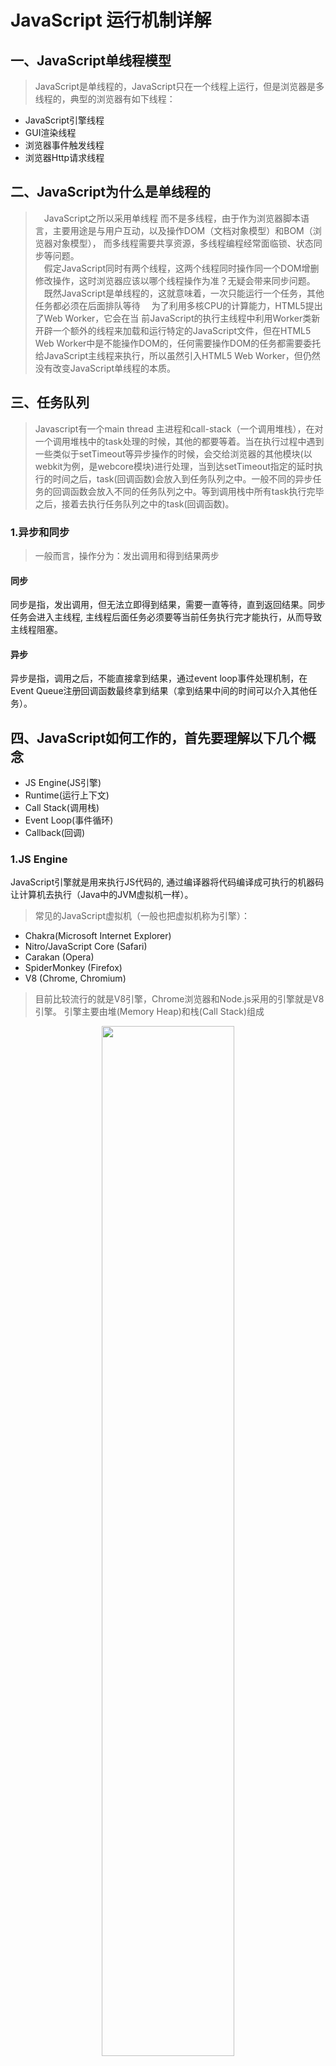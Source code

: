 # JavaScript 运行机制详解

## 一、JavaScript单线程模型

> JavaScript是单线程的，JavaScript只在一个线程上运行，但是浏览器是多线程的，典型的浏览器有如下线程：
- JavaScript引擎线程
- GUI渲染线程
- 浏览器事件触发线程
- 浏览器Http请求线程

## 二、JavaScript为什么是单线程的

> &ensp;&ensp;JavaScript之所以采用单线程 而不是多线程，由于作为浏览器脚本语言，主要用途是与用户互动，以及操作DOM（文档对象模型）和BOM（浏览器对象模型）， 而多线程需要共享资源，多线程编程经࣡常面临锁、状态同步等问题。<br/>
  &ensp;&ensp;假定JavaScript同时有两个线程，这两个线程同时操作同一个DOM增删修改操作，这时浏览器应该以哪个线程操作为准？无疑会带来同步问题。<br/>
  &ensp;&ensp;既然JavaScript是单线程的，这就意味着，一次只能运行一个任务，其他任务都必须在后面排队等待
  &ensp;&ensp;为了利用多核CPU的计算能力，HTML5提出了Web Worker，它会在当  前JavaScript的执行主线程中利用Worker类新开辟一个额外的线程来加载和运行特定的JavaScript文件，但在HTML5 Web Worker中是不能操作DOM的，任何需要操作DOM的任务都需要委托给JavaScript主线程来执行，所以虽然引入HTML5 Web Worker，但仍然没有改变JavaScript单线程的本质。


##  三、任务队列

  > Javascript有一个main thread 主进程和call-stack（一个调用堆栈），在对一个调用堆栈中的task处理的时候，其他的都要等着。当在执行过程中遇到一些类似于setTimeout等异步操作的时候，会交给浏览器的其他模块(以webkit为例，是webcore模块)进行处理，当到达setTimeout指定的延时执行的时间之后，task(回调函数)会放入到任务队列之中。一般不同的异步任务的回调函数会放入不同的任务队列之中。等到调用栈中所有task执行完毕之后，接着去执行任务队列之中的task(回调函数)。

  ### 1.异步和同步
  > 一般而言，操作分为：发出调用和得到结果两步

  #### 同步

  同步是指，发出调用，但无法立即得到结果，需要一直等待，直到返回结果。同步任务会进入主线程, 主线程后面任务必须要等当前任务执行完才能执行，从而导致主线程阻塞。

  #### 异步

  异步是指，调用之后，不能直接拿到结果，通过event loop事件处理机制，在Event Queue注册回调函数最终拿到结果（拿到结果中间的时间可以介入其他任务）。

## 四、JavaScript如何工作的，首先要理解以下几个概念

- JS Engine(JS引擎)
- Runtime(运行上下文)
- Call Stack(调用栈)
- Event Loop(事件循环)
- Callback(回调)

### 1.JS Engine

JavaScript引擎就是用来执行JS代码的, 通过编译器将代码编译成可执行的机器码让计算机去执行（Java中的JVM虚拟机一样）。
> 常见的JavaScript虚拟机（一般也把虚拟机称为引擎）：
- Chakra(Microsoft Internet Explorer)
- Nitro/JavaScript Core (Safari)
- Carakan (Opera)
- SpiderMonkey (Firefox)
- V8 (Chrome, Chromium)

>目前比较流行的就是V8引擎，Chrome浏览器和Node.js采用的引擎就是V8引擎。
引擎主要由堆(Memory Heap)和栈(Call Stack)组成

<div align="center">
<img src="./images/headandstack.png" width="65%" style="margin:atuo">
</div>
<br/>

- Heap（堆） - JS引擎中给对象分配的内存空间是放在堆中的
- Stack（栈）- 这里存储着JavaScript正在执行的任务。每个任务被称为帧（stack of frames）。

主线程运行的时候，产生堆（heap）和栈（stack）,栈中的代码调用个各种外部api。

### 2.RunTime (运行环境)
JS在浏览器环境中运行时，BOM和DOM对象提供了很多相关外部接口（这些接口不是V8引擎提供的），供JS运行时调用，以及JS的事件循环(Event Loop)和事件队列(Callback Queue)，把这些称为RunTime。在Node.js中，可以把Node的各种库提供的API称为RunTime

### 3.Call Stack
当JavaScript代码执行的时候，创建执行环境是很重要的，它可能是下面三种情况中的一种：

- 全局 code（Global code）——代码第一次执行的默认环境
- 函数 code（Function code）——执行流进入函数体
- Eval code（Eval code）——代码在eval函数内部执行

>JavaScript代码首次被载入时，会创建一个全局上下文，当调用一个函数时，会创建一个函数执行上下文。

<div align="center">
<img src="./images/stack2.png" width="65%" style="margin:atuo">
</div>

>在计算机系统中栈是一种遵从**先进后出**（FILO）原则的<!--  -->区域。函数被调用时，创建一个新的**执行环境**，就会被加入到**执行栈**顶部，浏览器始终执行当前在栈顶部的执行环境。一旦函数完成了当前的执行环境，它就会被弹出栈的顶部, 把控制权返回给当前执行环境的下个执行环境。

案例：浏览器第一次加载你的script，它默认的进了全局执行环境，然后main执行创建一个新的执行环境，把它添加到已经存在的执行栈的顶部，在里面执行Student构造函数，执行流进入内部函数 将生成执行环境添加到当前栈顶，在Student构造函数里，又调用sayHi方法，再次把sayHi生成执行环境压入到栈顶。当函数执行完一次弹出栈顶。
```
class Student {
	constructor(age, name) {
		this.name = name;
        this.age = age;
		this.sayName(); // stack 3
	}
	sayName() {
		console.log(`my name is ${this.name}, this year age is ${this.age}`);
	}
}

function main(age, name) {
	new Student(age, name); // stack 2
}

main(23, 'John'); // stack 1
```
<div align="center">
<img src="./images/stack.gif" width="70%" style="margin:atuo">
</div>

> 程序运行时，首先main()函数的执行上下文入栈，再调用Student构造函数添加到当前栈尾，在Student里再调用sayName()方法，添加到此时栈尾。最终main方法所在的位置叫栈底，sayName方法所在的位置是栈顶，层层调用，直至整个调用栈完成返回结果，最后再由栈顶依次出栈。

### 4.Event Loop & Callback
Event Loop 类似于一个while(true)的循环，每执行一次循环体的过程我们成为Tick。每个Tick的过程就是查看是否有事件待处理，当Call Stack里面的调用栈运行完变成空了，就取出事件及其相关的回调函数。放到调用栈中并执行它。

<div align="center">
<img src="./images/loop2.png" width="70%" style="margin:atuo">
</div>

>调用栈中遇到DOM操作、ajax请求以及setTimeout等WebAPIs的时候就会交给浏览器内核的其他模块进行处理，webkit内核在Javasctipt执行引擎之外，有一个重要的模块是webcore模块。对于图中WebAPIs提到的三种API，webcore分别提供了DOM Binding、network、timer模块来处理底层实现。等到这些模块处理完这些操作的时候将回调函数放入任务队列中，之后等栈中的task执行完之后再去执行任务队列之中的回调函数。

<div align="center">
<img src="./images/runtime.png" width="65%" style="margin:atuo">
</div>

>Javascript有一个main thread 主进程和call-stack（一个调用堆栈），在对一个调用堆栈中的task处理的时候，其他的都要等着。当在执行过程中遇到一些类似于setTimeout等异步操作的时候，会交给浏览器的其他模块(以webkit为例，是webcore模块)进行处理，当到达setTimeout指定的延时执行的时间之后，task(回调函数)会放入到任务队列之中。一般不同的异步任务的回调函数会放入不同的任务队列之中。等到调用栈中所有task执行完毕之后，接着去执行任务队列之中的task(回调函数)。

```
代码案例：
console.log('Hi');
setTimeout(function cb1() {
    console.log('cb1');
}, 5000);

console.log('Bye');
```
以上代码从上到下 首先执行log('Hi') 它是一个普通方法立即被执行，当遇到定时器的时候，执行引擎将其添加到调用栈，调用栈发现setTimeout是WebAPIs中的API，将其出栈交给浏览器的timer模块进行处理，此时timer模块去处理延迟执行的函数，此时执行log('Bye'),输出'Bye'，当timer模块中延时方法规定的时间到了之后就将其放入到任务队列之中，此时调用栈中的task已经全部执行完毕。

<div align="center">
<img src="https://user-gold-cdn.xitu.io/2018/1/16/160fcd26f8023a85?imageslim" width="70%" style="margin:atuo">
</div>

>调用栈中的task执行完毕之后，执行引擎会接着看执行任务队列中是否有需要执行的回调函数。



## 五、Event Loop处理机制

### 1.什么是Event Loop？
>Event Loop（事件循环）是实现异步的一种机制，允许 Node.js 执行非阻塞 I/O 操作 .

大多数现代的系统内核都是多线程的, 他们在后台可以处理多个同时执行的操作. 当其中一个操作完成时, 系统内核会通知Node.js, 然后与之相关的回调函数会被加入到 poll队列 并且最终被执行.

<div align="center">
<img src="./images/loop-phase.png" width="75%" style="margin:atuo">
</div>
<br/>
>注意: 在Windows和Unix/Linux实现之间存在一点小小的差异, 但对本示例来说这并不重要. 最重要的部分都已列在这里了. 实际上有7或8个阶段, 但我们关心的和Node.js实际会用到的阶段都已经列在了上面.

每个阶段都有一个先进先出（FIFO）的队列，里面存放着要执行的回调函数，然而每个阶段都有其特殊之处，当事件循环进入了某个阶段后，它可以执行该阶段特有的任意操作，然后进行该阶段的任务队列中的回调函数，一直到队列为空或已执行回调的数量达到了允许的最大值，当队列为空或已执行回调的数量达到了允许的最大值时，事件循环会进入下一个阶段

### 2.阶段概览
- timers(定时器)：此阶段执行由setTimeout()和setInterval() 调度的回调函数

- I/O callbacks(I/O回调): 此阶段会执行几乎所有的回调函数，处理close callbacks 和那些 由times与setImmediate()调度的回调

- idle(空转)，prepare: 此阶段只在内部调用

- poll(轮询): 检索新的I/O事件，在恰当的时候会阻塞在这个阶段

- check(检查): setImmediate() 设置的回调会在此阶段被调用

- close callbacks(关闭事件的回调): 诸如 socket.on('close', ...) 此类的回调在此阶段被调用

在事件循环的每次运行之间，Node.js会检查它是否在等待异步I/O或定时器, 如果没有的话就会自动关闭.

>一次事件循环就是处理以上几个phase的过程，此外还有两个比较特殊的队列Next Ticks Queue和Other Microtasks Queue，那另外两个特殊的队列是在什么时候运行的呢？<br/>
&ensp;&ensp;答案: 就是在每个 phase运行完后马上就检查这两个队列有无数据，有的话就马上执行这两个队列中的数据直至队列为空。当这两个队列都为空时，event loop 就会接着执行下一个phase。
这两个队列相比，Next Ticks Queue的权限要比Other Microtasks Queue的权限要高，因此Next Ticks Queue会先执行。

两个比较特殊的队列：
- Next Ticks Queue: 保存process.nextTick中的回调函数
- Other Microtasks Queue: 保存promise等microtask中的回调函数。

### 3.阶段详情
由于这些操作中的任意一个都可以调度更多的操作, 在 poll(轮询) 阶段处理的新事件被系统内核加入队列, 当轮询事件正在被处理时新的轮询事件也可以被加入队列. 因此, 长时间运行的回调函数可以让 poll 阶段运行的时间比 timer(计时器) 的阈值长得多。 看下面timer 和 poll 部分了解更多细节

#### timers
给一个定时器（setTimeout/setInterval）指定时间阈值时，给定的回调函数有时并不是在精确的时间阈值点执行，定时器的阈值只是说 至少在这个时间阈值点执行，然而操作系统调度或其他回调的执行可能会延迟定时器回调的执行。<br/>

*注意：从技术来讲， poll阶段会控制定时器何时被执行*

```
const fs = require('fs');

// 设定一个100ms执行的定时器
const startTime = Date.now();
setTimeout(() => {
	console.log('timeout延迟执行时间', Date.now() - startTime);
	console.log('timer');
}, 100);

// 异步读取文件 假设95ms完成读取任务
fs.readFile('./1.txt', (err, data) => { // 回调函数中又耗费100毫秒
	const startTime = Date.now();
	while (Date.now() - startTime < 200) {
		// console.log(Date.now() - startTime);
	}
});
```
>开始事件循环定时器被加入到timer中延迟执行，当事件循环进入poll阶段，它有一个队列执行I/O操作（fs.readFile()）还未完成，poll阶段将会阻塞，大约95ms 完成了I/O操作（文件读取），将要耗时10ms才能完成的回调加入poll队列并执行，当回调执行完成，poll Queue为空，此时poll会去timer阶段查看最近有没有到期的定时器，发现存在一个已经超时将近195ms的定时器，并执行定时器回调。在这个例子中如果不假设读取时间，定时器执行的时间间隔大约为200ms。

*注意: 为了防止 poll 阶段阻塞事件循环, libuv(一个实现了Node.js事件循环和Node.js平台所有异步行为的C语言库), 有一个严格的最大限制(这个值取决于操作系统), 在超过此限制后就会停止轮询.*

#### I/O callbacks
此阶段执行一些系统操作处理 I/O 异常错误；,如TCP的errors回调函数。

#### poll

poll 阶段主要有两个功能:

 1.执行时间阈值已过去的定时器回调

 2.处理poll队列中的事件

 ##### 当事件循环进入poll阶段并且 *当前没有定时器时*，以下两种情况其中一种会发生：

 - 如果poll队列不是空的，事件循环会遍历队列并同步执行里面的回调函数，直到队列为空或者到达操作系统的限制（操作系统规定的连续调用回调函数的数量的最大值）

 - 如果poll队列是空的，则以下两种情况其中一种将发生：
   - 如果存在被 _setImmediate()_ 调度的回调，事件循环会结束poll阶段并进入check阶段执行那些被 _setImmediate()_ 调度了的回调。

   - 如果没有任何被 _setImmediate()_ 调度的回调，事件循环会等待回调函数被加入队列，一旦回调函数加入了队列，就立即执行它们。

>一旦poll队列变为空，事件循环就检查是否已经存在超时的定时器，如果存在，事件循环将绕回到timers阶段执行这些定时器回调。   

#### check
此阶段如果poll阶段变为空转（idle）状态，如果存在被 _setImmediate()_ 调度的回调，事件循环不会在poll阶段阻塞等待相应的I/O事件，而直接去check阶段执行 _setImmediate()_ 函数。

#### close callbacks
如果一个socket或句柄被突然关闭(例如 socket.destroy()), 'close'事件会在此阶段被触发. 否则 'close'事件会通过 process.nextTick() 被触发.

#### setImmediate() vs setTimeout()

- setImmediate() 被设计为: 一旦当前的poll阶段完成就执行回调
- setTimeout() 调度一个回调在时间阀值之后被执行

这两种定时器的执行顺序可能会变化, 这取决于他们是在哪个上下文中被调用的. 如果两种定时器都是从主模块内被调用的, 那么回调执行的时机就受进程性能的约束(进程也会受到系统中正在运行的其他应用程序的影响).

```
setTimeout(function timeout() {
  console.log('timeout');
}, 0);

setImmediate(function immediate() {
  console.log('immediate');
});
```

但如果把setImmediate和setTimeout放到了I/O周期中，此时他们的执行顺序永远都是immediate在前，timeout在后

```
const fs = require('fs');
fs.readFile(__filename, () => {
  setTimeout(() => {
    console.log('timeout');
  }, 0);
  setImmediate(() => {
    console.log('immediate');
  });
});
```
> 相比于 setTimeout(), 使用 setImmediate() 的主要优点在于: 只要时在I/O周期内, 不管已经存在多少个定时器, setImmediate()设置的回调总是在定时器回调之前执行

### process.nextTick()
在上面我们提到了Next Ticks Queue特殊的队列，在这个队列里主要存放process.nextTick这个异步函数。从技术上讲该阶段并不属于事件循环的一部分，不管当前事件循环处于哪个阶段，只要当前阶段操作完毕后进入下个阶段前瞬间执行process.nextTick()

这样一来任何时候在给定阶段调用process.nextTick()时，所有传入process.nextTick()的回调都会在事件循环继续之前被执行。由于允许开发者通过递归调用 process.nextTick() 来阻塞I/O操作, 这也使事件循环无法到达 poll 阶段.

利用process.nextTick函数，我们可以对内部函数作异步处理可能出现的异常，_porcess.nextTick(callback, ...args)_ 允许接收多个参数，callback后面的参数会作为callback的实参传递进来，这样就无需嵌套函数了。
```
function apiCall(arg, callback) {
	if (typeof arg !== 'string')
		return process.nextTick(callback,
			new TypeError('argument should be string'));
	callback.call(this, arg);
};
apiCall(1, (err) => {
	console.log(err);
});

apiCall('node', (err) => {
	console.log(err);
});
```
### setTimeout() setImmediate() process.nextTick()
- setTimeout() 在某个时间值过后尽快执行回调函数；
- process.nextTick() 在当前调用栈结束后就立即处理，这时也必然是“事件循环继续进行之前”
- setImmediate() 函数是在poll阶段完成后进去check阶段时执行
>优先级顺序从高到低： process.nextTick() > setImmediate() > setTimeout()<br/>
*注：这里只是多数情况下，即轮询阶段（I/O 回调中）。比如之前比较 setImmediate() 和 setTimeout() 的时候就区分了所处阶段/上下文。*

### Macrotask Queue和Microtask Queue
macrotask 和 microtask 这两个概念, 表示异步任务的两种分类。在挂起任务时，JS 引擎会将所有任务按照类别分到这两个队列中，首先在 macrotask 的队列（这个队列也被叫做 task queue）中取出第一个任务，执行完毕后取出 microtask 队列中的所有任务顺序执行；之后再取 macrotask 任务，周而复始，直至两个队列的任务都取完。

macrotask(宏任务、大任务):
- script（整体代码）
- setTimeout
- setInterval
- setImmediate
- I/O
- UI rendering

microtask(微任务、小任务):
- promise
- Object.observe
- process.nextTick
- MutationObserver

每个事件循环只处理一个macrotask(大任务) ，但会处理完所有microtask(小任务)。

## 参考资料
- [JS运行机制](https://juejin.im/post/5a5e03eef265da3e5033c5b9)
- [Node.JS事件循环](http://blog.csdn.net/juhaotian/article/details/78997587)
- [Javascript事件循环机制](https://zhuanlan.zhihu.com/p/26229293)
